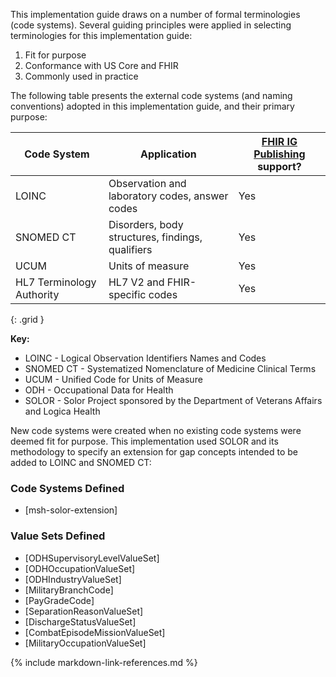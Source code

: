 This implementation guide draws on a number of formal terminologies (code systems). Several guiding principles were applied in selecting terminologies for this implementation guide:

1. Fit for purpose
2. Conformance with US Core and FHIR
3. Commonly used in practice

The following table presents the external code systems (and naming conventions) adopted in this implementation guide, and their primary purpose:

| Code System | Application | [FHIR IG Publishing](https://confluence.hl7.org/display/FHIR/IG+Publisher+Documentation) support? |
|--------------|-------------|------------------|
| LOINC | Observation and laboratory codes, answer codes | Yes |
| SNOMED CT | Disorders, body structures, findings, qualifiers | Yes |
| UCUM | Units of measure | Yes |
| HL7 Terminology Authority  | HL7 V2 and FHIR-specific codes | Yes |
{: .grid }

**Key:**
* LOINC - Logical Observation Identifiers Names and Codes
* SNOMED CT - Systematized Nomenclature of Medicine Clinical Terms
* UCUM - Unified Code for Units of Measure
* ODH - Occupational Data for Health
* SOLOR - Solor Project sponsored by the Department of Veterans Affairs and Logica Health

New code systems were created when no existing code systems were deemed fit for purpose.  This implementation used SOLOR and its methodology to specify an extension for gap concepts intended to be added to LOINC and SNOMED CT:

### Code Systems Defined

* [msh-solor-extension]

### Value Sets Defined

* [ODHSupervisoryLevelValueSet]
* [ODHOccupationValueSet]
* [ODHIndustryValueSet]
* [MilitaryBranchCode]
* [PayGradeCode]
* [SeparationReasonValueSet]
* [DischargeStatusValueSet]
* [CombatEpisodeMissionValueSet]
* [MilitaryOccupationValueSet]



{% include markdown-link-references.md %}

